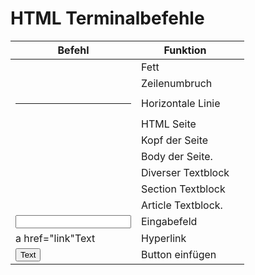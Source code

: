# HTML Terminalbefehle

Befehl                                    | Funktion                                                           |     |
| --------------------------------------- | ------------------------------------------------------------------ | --- |
|<trong> </strong>                        | Fett                                                               |     |
|<br/>                                    | Zeilenumbruch                                                      |     |
|<hr/>                                    | Horizontale Linie                                                  |     |
|<html> </html>                           | HTML Seite                                                         |     |
|<head> </head>                           | Kopf der Seite                                                     |     |
|<body> </body>                           | Body der Seite.                                                    |     |
|<div> </div>                             | Diverser Textblock                                                 |     |
|<section> </section>                     | Section Textblock                                                  |     |
|<article> </article>                     | Article Textblock.                                                 |     |
|<input type="text"/>                     | Eingabefeld                                                        |     |
|a href="link"Text </a>                   | Hyperlink                                                          |     |
|<button type="submit">Text</button>      | Button einfügen                                                    |     |
